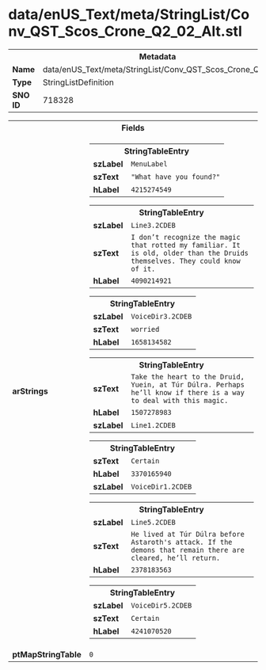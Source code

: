 <h1>data/enUS_Text/meta/StringList/Conv_QST_Scos_Crone_Q2_02_Alt.stl</h1><table><tr><th colspan="100%">Metadata</th></tr><tr><td><b>Name</b></td><td>data/enUS_Text/meta/StringList/Conv_QST_Scos_Crone_Q2_02_Alt.stl</td></tr><tr><td><b>Type</b></td><td>StringListDefinition</td></tr><tr><td><b>SNO ID</b></td><td>718328</td></tr></table>

<table><tr><th colspan="100%">Fields</th></tr><tr><td><b>arStrings</b></td><td><table><tr><th colspan="100%">StringTableEntry</th></tr><tr><td><b>szLabel</b></td><td><code>MenuLabel</code></td></tr><tr><td><b>szText</b></td><td><code>"What have you found?"</code></td></tr><tr><td><b>hLabel</b></td><td><code>4215274549</code></td></tr></table>


<table><tr><th colspan="100%">StringTableEntry</th></tr><tr><td><b>szLabel</b></td><td><code>Line3.2CDEB</code></td></tr><tr><td><b>szText</b></td><td><code>I don’t recognize the magic that rotted my familiar. It is old, older than the Druids themselves. They could know of it.</code></td></tr><tr><td><b>hLabel</b></td><td><code>4090214921</code></td></tr></table>


<table><tr><th colspan="100%">StringTableEntry</th></tr><tr><td><b>szLabel</b></td><td><code>VoiceDir3.2CDEB</code></td></tr><tr><td><b>szText</b></td><td><code>worried</code></td></tr><tr><td><b>hLabel</b></td><td><code>1658134582</code></td></tr></table>


<table><tr><th colspan="100%">StringTableEntry</th></tr><tr><td><b>szText</b></td><td><code>Take the heart to the Druid, Yuein, at Túr Dúlra. Perhaps he’ll know if there is a way to deal with this magic.</code></td></tr><tr><td><b>hLabel</b></td><td><code>1507278983</code></td></tr><tr><td><b>szLabel</b></td><td><code>Line1.2CDEB</code></td></tr></table>


<table><tr><th colspan="100%">StringTableEntry</th></tr><tr><td><b>szText</b></td><td><code>Certain </code></td></tr><tr><td><b>hLabel</b></td><td><code>3370165940</code></td></tr><tr><td><b>szLabel</b></td><td><code>VoiceDir1.2CDEB</code></td></tr></table>


<table><tr><th colspan="100%">StringTableEntry</th></tr><tr><td><b>szLabel</b></td><td><code>Line5.2CDEB</code></td></tr><tr><td><b>szText</b></td><td><code>He lived at Túr Dúlra before Astaroth's attack. If the demons that remain there are cleared, he’ll return.</code></td></tr><tr><td><b>hLabel</b></td><td><code>2378183563</code></td></tr></table>


<table><tr><th colspan="100%">StringTableEntry</th></tr><tr><td><b>szLabel</b></td><td><code>VoiceDir5.2CDEB</code></td></tr><tr><td><b>szText</b></td><td><code>Certain </code></td></tr><tr><td><b>hLabel</b></td><td><code>4241070520</code></td></tr></table>


</td></tr><tr><td><b>ptMapStringTable</b></td><td><code>0</code></td></tr></table>

